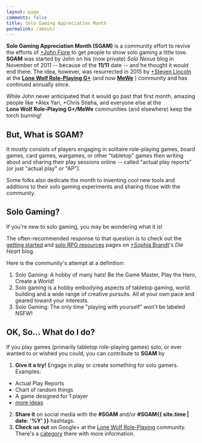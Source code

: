 ```yaml
---
layout: page
comments: false
title: Solo Gaming Appreciation Month
permalink: /about/
---
```


**Solo Gaming Appreciation Month (SGAM)** is a community effort to revive the 
efforts of [+John Fiore](https://plus.google.com/+JohnFiore) to get people to 
show solo gaming a little love. **SGAM** was started by John on his (now 
private) _Solo Nexus_ blog in November of 2011 -- because of the **11/11** 
date -- and he thought it would end there. The idea, however, was resurrected 
in 2015 by [+Steven Lincoln](https://plus.google.com/+StevenLincolnTCS/posts/ZvZ9UinnESK) 
at the [**Lone Wolf Role-Playing G+**](https://plus.google.com/communities/116965157741523529510) 
(and now [**MeWe**](https://mewe.com/group/5bbbfc02a40f3002b3637fdc) )
community and has continued annually since.

<div class="g-community" data-layout="portrait" data-width="300" data-href="https://plus.google.com/communities/116965157741523529510"></div>

While John never anticipated that it would go past that first month, amazing 
people like +Alex Yari, +Chris Stieha, and everyone else at the  
**Lone Wolf Role-Playing G+/MeWe** communities (and elsewhere) keep the torch burning!

## But, What is **SGAM**?

It _mostly_ consists of players engaging in solitaire role-playing games, board 
games, card games, wargames, or other "tabletop" games then writing about and 
sharing their play sessions online -- called "actual play reports" (or just 
"actual play" or "AP"). 

Some folks also dedicate the month to inventing cool new tools and additions to 
their solo gaming experiments and sharing those with the community.

## Solo Gaming?

If you're new to solo gaming, you may be wondering what it is! 

The often-recommended response to that question is to check out the [getting 
started](https://dieheart.net/getting-started-solo/) and 
[solo RPG resources](https://dieheart.net/solo-rpg-resources/) pages on 
[+Sophia Brandt]()'s _Die Heart_ blog.

Here is the community's attempt at a definition:

1. Solo Gaming: A hobby of many hats! Be the Game Master, Play the Hero, Create 
a World!
2. Solo gaming is a hobby embodying aspects of tabletop gaming, world building 
and a wide range of creative pursuits. All at your own pace and geared toward 
your interests.
3. Solo Gaming: The only time "playing with yourself" won't be labeled NSFW!

## OK, So... What do I do?

If you play games (primarily tabletop role-playing games) solo, or ever wanted 
to or wished you could, you can contribute to **SGAM** by 

1. **Give it a try!** Engage in play or create something for solo gamers. 
Examples:
  * Actual Play Reports
  * Chart of random things
  * A game designed for 1 player
  * [more ideas](http://link_to_ideas)
2. **Share it** on social media with the **#SGAM** and/or **#SGAM{{ site.time | date: '%Y' }}** hashtags. 
3. **Check us out** on Google+ at the [Lone Wolf Role-Playing]() community. There's 
a [category](https://plus.google.com/communities/116965157741523529510/stream/585437a3-a1dc-49d2-a1f2-a1560d540ee3)
there with more information.


